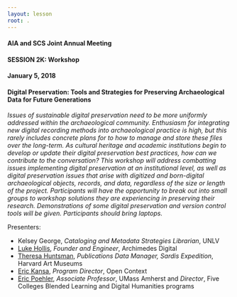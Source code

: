 ```yaml
---
layout: lesson
root: .
---
```

#### AIA and SCS Joint Annual Meeting 
#### SESSION 2K: Workshop
#### January 5, 2018
#### Digital Preservation: Tools and Strategies for Preserving Archaeological Data for Future Generations

*Issues of sustainable digital preservation need to be more uniformly addressed
within the archaeological community. Enthusiasm for integrating new digital
recording methods into archaeological practice is high, but this rarely includes
concrete plans for to how to manage and store these files over the long-term. As
cultural heritage and academic institutions begin to develop or update their digital
preservation best practices, how can we contribute to the conversation? This
workshop will address combatting issues implementing digital preservation at an
institutional level, as well as digital preservation issues that arise with digitized
and born-digital archaeological objects, records, and data, regardless of the size
or length of the project. Participants will have the opportunity to break out into
small groups to workshop solutions they are experiencing in preserving their research.
Demonstrations of some digital preservation and version control tools will
be given. Participants should bring laptops.*

Presenters:

* Kelsey George, *Cataloging and Metadata Strategies Librarian*, UNLV
* [Luke Hollis], *Founder and Engineer*, Archimedes Digital
* [Theresa Huntsman], *Publications Data Manager, Sardis Expedition*, Harvard Art Museums
* [Eric Kansa], *Program Director*, Open Context
* [Eric Poehler], *Associate Professor*, UMass Amherst and *Director*, Five Colleges Blended Learning and Digital Humanities programs


[Luke Hollis]: https://archimedes.digital/about
[Theresa Huntsman]: http://harvardartmuseums.academia.edu/TheresaHuntsman
[Eric Kansa]: http://dlab.berkeley.edu/people/eric-kansa
[Eric Poehler]: https://www.umass.edu/classics/member/eric-poehler